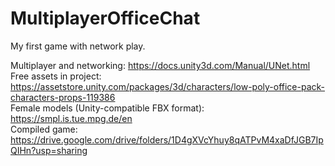 # MultiplayerOfficeChat
My first game with network play.

Multiplayer and networking: https://docs.unity3d.com/Manual/UNet.html  
Free assets in project: https://assetstore.unity.com/packages/3d/characters/low-poly-office-pack-characters-props-119386  
Female models (Unity-compatible FBX format): https://smpl.is.tue.mpg.de/en  
Compiled game: https://drive.google.com/drive/folders/1D4gXVcYhuy8qATPvM4xaDfJGB7IpQIHn?usp=sharing
